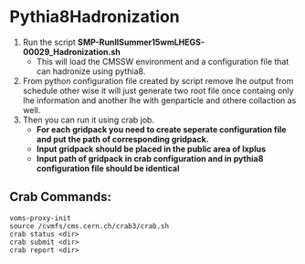 # Pythia8Hadronization

1. Run the script **SMP-RunIISummer15wmLHEGS-00029_Hadronization.sh**
	* This will load the CMSSW environment and a configuration file that can hadronize using pythia8.
2. From python configuration file created by script remove lhe output from schedule other wise it will just generate two root file once containg only lhe information and another lhe with genparticle and othere collaction as well.
3. Then you can run it using crab job.
	* **For each gridpack you need to create seperate configuration file and put the path of corresponding gridpack.**
	* **Input gridpack should be placed in the public area of lxplus**
	* **Input path of gridpack in crab configuration and in pythia8 configuration file should be identical**

## Crab Commands:

	voms-proxy-init
	source /cvmfs/cms.cern.ch/crab3/crab.sh
	crab status <dir>
	crab submit <dir>
	crab report <dir>

